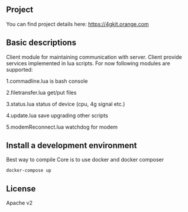 ## Project
You can find project details here:
https://4gkit.orange.com


## Basic descriptions
Client module for maintaining communication with server.
Client provide services implemented in lua scripts.
For now following modules are supported:

1.commadline.lua is bash console

2.filetransfer.lua get/put files

3.status.lua status of device (cpu, 4g signal etc.)

4.update.lua save upgrading other scripts

5.modemReconnect.lua watchdog for modem


## Install a development environment
Best way to compile Core is to use docker and docker composer

```
docker-compose up
```

## License
Apache v2
